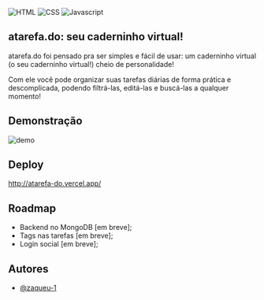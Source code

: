 
![HTML](https://img.shields.io/badge/html5-%23E34F26.svg?style=for-the-badge&logo=html5&logoColor=white)
![CSS](https://img.shields.io/badge/css3-%231572B6.svg?style=for-the-badge&logo=css3&logoColor=white)
![Javascript](https://img.shields.io/badge/javascript-%23323330.svg?style=for-the-badge&logo=javascript&logoColor=%23F7DF1E)


## atarefa.do: seu caderninho virtual!

atarefa.do foi pensado pra ser simples e fácil de usar: um caderninho virtual (o seu caderninho virtual!) cheio de personalidade!<br/>

Com ele você pode organizar suas tarefas diárias de forma prática e descomplicada, podendo filtrá-las, editá-las e buscá-las a qualquer momento!

## Demonstração

![demo](https://github.com/zaqueu-1/atarefa-do/blob/main/chrome-capture-2022-11-16%20(3).gif)

## Deploy
http://atarefa-do.vercel.app/
## Roadmap

- Backend no MongoDB [em breve];
- Tags nas tarefas [em breve];
- Login social [em breve];


## Autores

- [@zaqueu-1](https://www.github.com/zaqueu-1)

